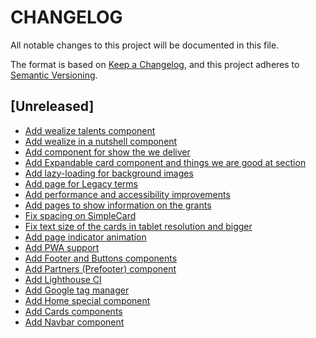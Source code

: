 # CHANGELOG

All notable changes to this project will be documented in this file.

The format is based on [Keep a Changelog](https://keepachangelog.com/en/1.0.0/),
and this project adheres to [Semantic Versioning](https://semver.org/spec/v2.0.0.html).

## [Unreleased]

- [Add wealize talents component](https://wealize.atlassian.net/browse/WLZAA-60)
- [Add wealize in a nutshell component](https://wealize.atlassian.net/browse/WLZAA-61)
- [Add component for show the we deliver](https://wealize.atlassian.net/browse/WLZAA-64)
- [Add Expandable card component and things we are good at section](https://wealize.atlassian.net/browse/WLZAA-63)
- [Add lazy-loading for background images](https://wealize.atlassian.net/browse/WLZAA-59)
- [Add page for Legacy terms](https://wealize.atlassian.net/browse/WLZAA-54)
- [Add performance and accessibility improvements](https://wealize.atlassian.net/browse/WLZAA-57)
- [Add pages to show information on the grants](https://wealize.atlassian.net/browse/WLZAA-45)
- [Fix spacing on SimpleCard](https://wealize.atlassian.net/browse/WLZAA-52)
- [Fix text size of the cards in tablet resolution and bigger](https://wealize.atlassian.net/browse/WLZAA-51)
- [Add page indicator animation](https://wealize.atlassian.net/browse/WLZAA-44)
- [Add PWA support](https://wealize.atlassian.net/browse/WLZAA-39)
- [Add Footer and Buttons components](https://wealize.atlassian.net/browse/WLZAA-34)
- [Add Partners (Prefooter) component](https://wealize.atlassian.net/browse/WLZAA-36)
- [Add Lighthouse CI](https://wealize.atlassian.net/browse/WLZAA-37)
- [Add Google tag manager](https://wealize.atlassian.net/browse/WLZAA-42)
- [Add Home special component](https://wealize.atlassian.net/browse/WLZAA-41)
- [Add Cards components](https://wealize.atlassian.net/browse/WLZAA-33)
- [Add Navbar component](https://wealize.atlassian.net/browse/WLZAA-32)
